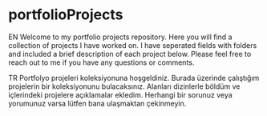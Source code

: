 # portfolioProjects
EN
Welcome to my portfolio projects repository. Here you will find a collection of projects I have worked on. I have seperated fields with folders and included a brief description of each project below. Please feel free to reach out to me if you have any questions or comments.

TR
Portfolyo projeleri koleksiyonuna hoşgeldiniz. Burada üzerinde çalıştığım projelerin bir koleksiyonunu bulacaksınız. Alanları dizinlerle böldüm ve içlerindeki projelere açıklamalar ekledim. Herhangi bir sorunuz veya yorumunuz varsa lütfen bana ulaşmaktan çekinmeyin.